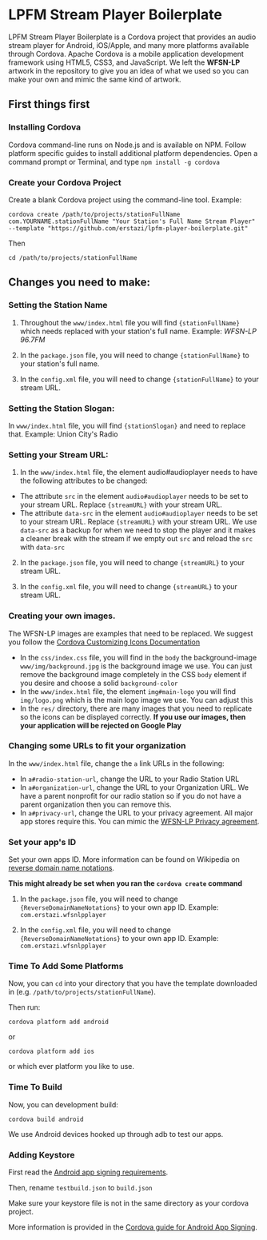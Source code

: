 LPFM Stream Player Boilerplate
=================================

LPFM Stream Player Boilerplate is a Cordova project that provides an audio stream player for Android, iOS/Apple, and many more platforms available through Cordova. Apache Cordova is a mobile application development framework using HTML5, CSS3, and JavaScript. We left the **WFSN-LP** artwork in the repository to give you an idea of what we used so you can make your own and mimic the same kind of artwork.

## First things first

### Installing Cordova

Cordova command-line runs on Node.js and is available on NPM. Follow platform specific guides to install additional platform dependencies. Open a command prompt or Terminal, and type `npm install -g cordova`

### Create your Cordova Project

Create a blank Cordova project using the command-line tool. Example:

`cordova create /path/to/projects/stationFullName com.YOURNAME.stationFullName "Your Station's Full Name Stream Player" --template "https://github.com/erstazi/lpfm-player-boilerplate.git"`

Then

`cd /path/to/projects/stationFullName`

## Changes you need to make:

### Setting the Station Name

1. Throughout the `www/index.html` file you will find `{stationFullName}` which needs replaced with your station's full name. Example: *WFSN-LP 96.7FM*

2. In the `package.json` file, you will need to change `{stationFullName}` to your station's full name.

3. In the `config.xml` file, you will need to change `{stationFullName}` to your stream URL.

### Setting the Station Slogan:

In `www/index.html` file, you will find `{stationSlogan}` and need to replace that.
Example: Union City's Radio

### Setting your Stream URL:

1. In the `www/index.html` file, the element audio#audioplayer needs to have the following attributes to be changed:

  * The attribute `src` in the element `audio#audioplayer` needs to be set to your stream URL. Replace `{streamURL}` with your stream URL.
  * The attribute `data-src` in the element `audio#audioplayer` needs to be set to your stream URL. Replace `{streamURL}` with your stream URL. We use `data-src` as a backup for when we need to stop the player and it makes a cleaner break with the stream if we empty out `src` and reload the `src` with `data-src`

2. In the `package.json` file, you will need to change `{streamURL}` to your stream URL.

3. In the `config.xml` file, you will need to change `{streamURL}` to your stream URL.

### Creating your own images.

The WFSN-LP images are examples that need to be replaced. We suggest you follow the [Cordova Customizing Icons Documentation](https://cordova.apache.org/docs/en/latest/config_ref/images.html)

* In the `css/index.css` file, you will find in the `body` the background-image `www/img/background.jpg` is the background image we use. You can just remove the background image completely in the CSS `body` element if you desire and choose a solid `background-color`
* In the `www/index.html` file, the element `img#main-logo` you will find `img/logo.png` which is the main logo image we use. You can adjust this
* In the `res/` directory, there are many images that you need to replicate so the icons can be displayed correctly. **If you use our images, then your application will be rejected on Google Play**

### Changing some URLs to fit your organization

In the `www/index.html` file, change the `a` link URLs in the following:

* In `a#radio-station-url`, change the URL to your Radio Station URL
* In `a#organization-url`, change the URL to your Organization URL. We have a parent nonprofit for our radio station so if you do not have a parent organization then you can remove this.
* In `a#privacy-url`, change the URL to your privacy agreement. All major app stores require this. You can mimic the [WFSN-LP Privacy agreement](http://radio.ucfsc.org/privacy/).

### Set your app's ID

Set your own apps ID. More information can be found on Wikipedia on [reverse domain name notations](https://en.wikipedia.org/wiki/Reverse_domain_name_notation).

**This might already be set when you ran the `cordova create` command**

1. In the `package.json` file, you will need to change `{ReverseDomainNameNotations}` to your own app ID. Example: `com.erstazi.wfsnlpplayer`

2. In the `config.xml` file, you will need to change `{ReverseDomainNameNotations}` to your own app ID. Example: `com.erstazi.wfsnlpplayer`


### Time To Add Some Platforms

Now, you can `cd` into your directory that you have the template downloaded in (e.g. `/path/to/projects/stationFullName`).

Then run:

`cordova platform add android`

or

`cordova platform add ios`

or which ever platform you like to use.

### Time To Build

Now, you can development build:

`cordova build android`

We use Android devices hooked up through adb to test our apps.

### Adding Keystore

First read the [Android app signing requirements](https://developer.android.com/studio/publish/app-signing.html).

Then, rename `testbuild.json` to `build.json`

Make sure your keystore file is not in the same directory as your cordova project.

More information is provided in the [Cordova guide for Android App Signing](https://cordova.apache.org/docs/en/latest/guide/platforms/android/#signing-an-app).